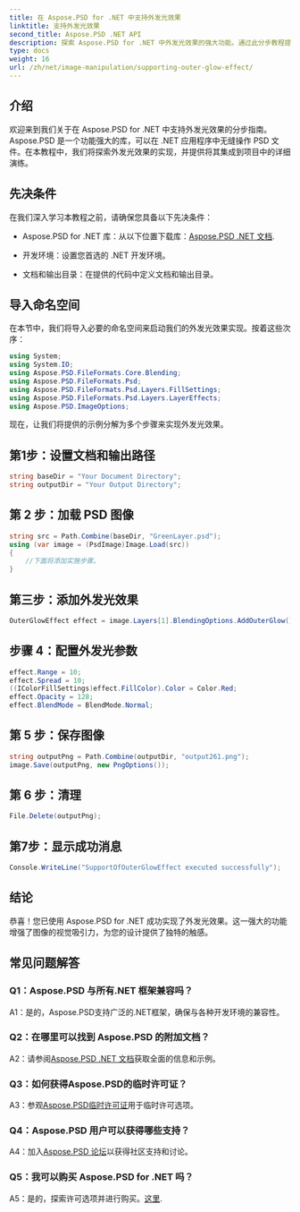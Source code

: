 ```yaml
---
title: 在 Aspose.PSD for .NET 中支持外发光效果
linktitle: 支持外发光效果
second_title: Aspose.PSD .NET API
description: 探索 Aspose.PSD for .NET 中外发光效果的强大功能。通过此分步教程提升您的图像设计。
type: docs
weight: 16
url: /zh/net/image-manipulation/supporting-outer-glow-effect/
---
```

## 介绍

欢迎来到我们关于在 Aspose.PSD for .NET 中支持外发光效果的分步指南。 Aspose.PSD 是一个功能强大的库，可以在 .NET 应用程序中无缝操作 PSD 文件。在本教程中，我们将探索外发光效果的实现，并提供将其集成到项目中的详细演练。

## 先决条件

在我们深入学习本教程之前，请确保您具备以下先决条件：

-  Aspose.PSD for .NET 库：从以下位置下载库：[Aspose.PSD .NET 文档](https://reference.aspose.com/psd/net/).

- 开发环境：设置您首选的 .NET 开发环境。

- 文档和输出目录：在提供的代码中定义文档和输出目录。

## 导入命名空间

在本节中，我们将导入必要的命名空间来启动我们的外发光效果实现。按着这些次序：

```csharp
using System;
using System.IO;
using Aspose.PSD.FileFormats.Core.Blending;
using Aspose.PSD.FileFormats.Psd;
using Aspose.PSD.FileFormats.Psd.Layers.FillSettings;
using Aspose.PSD.FileFormats.Psd.Layers.LayerEffects;
using Aspose.PSD.ImageOptions;
```

现在，让我们将提供的示例分解为多个步骤来实现外发光效果。

## 第1步：设置文档和输出路径

```csharp
string baseDir = "Your Document Directory";
string outputDir = "Your Output Directory";
```

## 第 2 步：加载 PSD 图像

```csharp
string src = Path.Combine(baseDir, "GreenLayer.psd");
using (var image = (PsdImage)Image.Load(src))
{
    //下面将添加实施步骤。
}
```

## 第三步：添加外发光效果

```csharp
OuterGlowEffect effect = image.Layers[1].BlendingOptions.AddOuterGlow();
```

## 步骤 4：配置外发光参数

```csharp
effect.Range = 10;
effect.Spread = 10;
((IColorFillSettings)effect.FillColor).Color = Color.Red;
effect.Opacity = 128;
effect.BlendMode = BlendMode.Normal;
```

## 第 5 步：保存图像

```csharp
string outputPng = Path.Combine(outputDir, "output261.png");
image.Save(outputPng, new PngOptions());
```

## 第 6 步：清理

```csharp
File.Delete(outputPng);
```

## 第7步：显示成功消息

```csharp
Console.WriteLine("SupportOfOuterGlowEffect executed successfully");
```

## 结论

恭喜！您已使用 Aspose.PSD for .NET 成功实现了外发光效果。这一强大的功能增强了图像的视觉吸引力，为您的设计提供了独特的触感。

## 常见问题解答

### Q1：Aspose.PSD 与所有.NET 框架兼容吗？

A1：是的，Aspose.PSD支持广泛的.NET框架，确保与各种开发环境的兼容性。

### Q2：在哪里可以找到 Aspose.PSD 的附加文档？

 A2：请参阅[Aspose.PSD .NET 文档](https://reference.aspose.com/psd/net/)获取全面的信息和示例。

### Q3：如何获得Aspose.PSD的临时许可证？

 A3：参观[Aspose.PSD临时许可证](https://purchase.aspose.com/temporary-license/)用于临时许可选项。

### Q4：Aspose.PSD 用户可以获得哪些支持？

 A4：加入[Aspose.PSD 论坛](https://forum.aspose.com/c/psd/34)以获得社区支持和讨论。

### Q5：我可以购买 Aspose.PSD for .NET 吗？

 A5：是的，探索许可选项并进行购买。[这里](https://purchase.aspose.com/buy).
